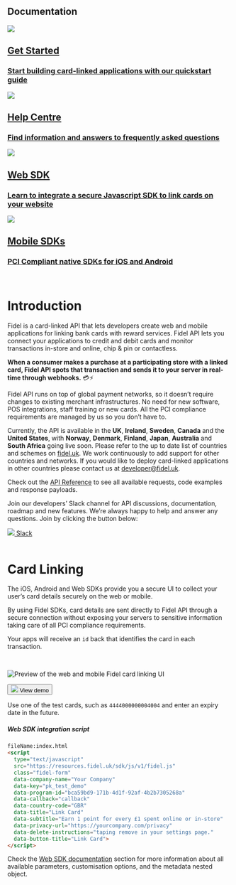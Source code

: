 <h2>Documentation</h2>
<div class="row">
    <div class="column">
        <a href="/getting-started" class="content">
            <img src="https://docs.fidel.uk/assets/images/get_started.svg"/>
            <h2>Get Started</h2>
            <h3>Start building card-linked applications with our quickstart guide</h3>
        </a>
    </div>
    <div class="column">
        <a href="https://intercom.help/fidelapi" class="content">
            <img src="https://docs.fidel.uk/assets/images/help_center.svg"/>
            <h2>Help Centre</h2>
            <h3>Find information and answers to frequently asked questions</h3>
        </a>
    </div>
</div>
<div class="row">
    <div class="column">
      <a href="/web-sdk" class="content">
            <img src="https://docs.fidel.uk/assets/images/web_sdk.svg"/>
            <h2>Web SDK</h2>
            <h3>Learn to integrate a secure Javascript SDK to link cards on your website</h3>
      </a>
    </div>
    <div class="column">
        <a href="/mobile-sdk" class="content">
            <img src="https://docs.fidel.uk/assets/images/mobile_sdk.svg"/>
            <h2>Mobile SDKs</h2>
            <h3>PCI Compliant native SDKs for iOS and Android</h3>
        </a>
    </div>
</div>

<br/>

# Introduction
Fidel is a card-linked API that lets developers create web and mobile applications for linking bank cards with reward services. Fidel API lets you connect your applications to credit and debit cards and monitor transactions in-store and online, chip & pin or contactless.

**When a consumer makes a purchase at a participating store with a linked card, Fidel API spots that transaction and sends it to your server in real-time through webhooks.** 💳⚡️

Fidel API runs on top of global payment networks, so it doesn’t require changes to existing merchant infrastructures. No need for new software, POS integrations, staff training or new cards. All the PCI compliance requirements are managed by us so you don’t have to.

Currently, the API is available in the **UK**, **Ireland**, **Sweden**, **Canada** and the **United States**, with **Norway**, **Denmark**, **Finland**, **Japan**, **Australia** and **South Africa** going live soon. Please refer to the up to date list of countries and schemes on [fidel.uk](https://fidel.uk/). We work continuously to add support for other countries and networks. If you would like to deploy card-linked applications in other countries please contact us at [developer@fidel.uk](mailto:developer@fidel.uk).

Check out the [API Reference](https://reference.fidel.uk) to see all available requests, code examples and response payloads.

Join our developers’ Slack channel for API discussions, documentation, roadmap and new features. We’re always happy to help and answer any questions. Join by clicking the button below:

<a class="button with-icon" href="https://fidel.uk/join-us-on-slack" target="blank">
  <img src="https://docs.fidel.uk/assets/images/slack-icon.svg" />
  <span>Slack</span>
</a>

<br/>
<br/>

# Card Linking
The iOS, Android and Web SDKs provide you a secure UI to collect your user’s card details securely on the web or mobile.

By using Fidel SDKs, card details are sent directly to Fidel API through a secure connection without exposing your servers to sensitive information taking care of all PCI compliance requirements.

Your apps will receive an `id` back that identifies the card in each transaction.

<br/>


<img
  src="https://docs.fidel.uk/assets/images/sdks_main.png"
  srcset="https://docs.fidel.uk/assets/images/sdks_main.png, https://docs.fidel.uk/assets/images/sdks_main@2x.png 2x"
  alt="Preview of the web and mobile Fidel card linking UI"
/>

<button id="link-card-button" class="with-icon" type="submit" onclick="Fidel.openForm()">
  <img src="https://docs.fidel.uk/assets/images/eye.svg" />
  <span>View demo</span>
</button>

Use one of the test cards, such as `4444000000004004` and enter an expiry date in the future.

<h5>Web SDK integration script</h5>

```html
fileName:index.html
<script
  type="text/javascript"
  src="https://resources.fidel.uk/sdk/js/v1/fidel.js"
  class="fidel-form"
  data-company-name="Your Company"
  data-key="pk_test_demo"
  data-program-id="bca59bd9-171b-4d1f-92af-4b2b7305268a"
  data-callback="callback"
  data-country-code="GBR"
  data-title="Link Card"
  data-subtitle="Earn 1 point for every £1 spent online or in-store"
  data-privacy-url="https://yourcompany.com/privacy"
  data-delete-instructions="taping remove in your settings page."
  data-button-title="Link Card">
</script>
```
Check the [Web SDK documentation](/web-sdk) section for more information about all available parameters, customisation options, and the metadata nested object.

